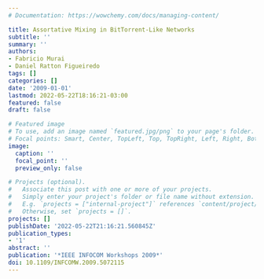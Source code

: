 ```yaml
---
# Documentation: https://wowchemy.com/docs/managing-content/

title: Assortative Mixing in BitTorrent-Like Networks
subtitle: ''
summary: ''
authors:
- Fabricio Murai
- Daniel Ratton Figueiredo
tags: []
categories: []
date: '2009-01-01'
lastmod: 2022-05-22T18:16:21-03:00
featured: false
draft: false

# Featured image
# To use, add an image named `featured.jpg/png` to your page's folder.
# Focal points: Smart, Center, TopLeft, Top, TopRight, Left, Right, BottomLeft, Bottom, BottomRight.
image:
  caption: ''
  focal_point: ''
  preview_only: false

# Projects (optional).
#   Associate this post with one or more of your projects.
#   Simply enter your project's folder or file name without extension.
#   E.g. `projects = ["internal-project"]` references `content/project/deep-learning/index.md`.
#   Otherwise, set `projects = []`.
projects: []
publishDate: '2022-05-22T21:16:21.560845Z'
publication_types:
- '1'
abstract: ''
publication: '*IEEE INFOCOM Workshops 2009*'
doi: 10.1109/INFCOMW.2009.5072115
---
```

